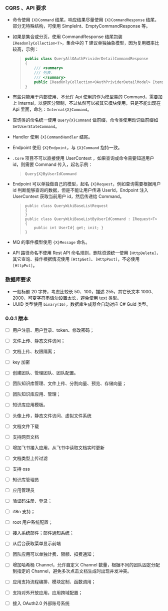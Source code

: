 

### CQRS 、API 要求

* 命令使用 `{X}Command` 结尾，响应结果尽量使用 `{X}CommandResponse` 结尾，部分无特殊结构，可使用 SimpleInt、EmptyCommandResponse 等。

* 如果是集合或分页，使用 CommandResponse 结尾包装 `IReadonlyCollection<T>`，集合中的 T 建议单独抽象模型，因为复用概率比较高，示例：

  > ```csharp
  > public class QueryAllOAuthPrividerDetailCommandResponse
  > {
  >     /// <summary>
  >     /// 列表.
  >     /// </summary>
  >     public IReadOnlyCollection<OAuthPrividerDetailModel> Items { get; init; } = Array.Empty<OAuthPrividerDetailModel>();
  > }
  > ```

* 有些只能用于内部使用、不允许 Api 使用的作为模型类的 Command，需要加上 Internal，以便区分限制，不过依然可以被其它模块使用，只是不能出现在 Api 里面，命名：`Internal{X}Command`。

* 查询类的命名统一使用 `Query{X}Command` 做前缀，命令类使用动词做前缀如 `SetUserStateCommand`。

* Handler 使用 `{X}CommandHandler` 结尾。

* Endpoint 使用 `{X}Endpoint`，与 `{X}Command` 抱持一致。

* `.Core` 项目不可以直接使用 UserContext ，如果查询或命令需要知道用户 id，则需要 Command 传入，起名示例：

  > ```
  > Query{X}ByUserIdCommand
  > ```
  
* Endpoint 可以单独做自己的模型，起名 `{X}Request`，例如查询需要根据用户 id 判断能够查询的数据，但是不能让用户传递 UserId，Endpoint 注入 UserContext 获取当前用户 id，然后传递给 Command。
  
  > ```
  > public class QueryWikiBaseListRequest
  > {
  > }
  > public class QueryWikiBaseListByUserIdCommand : IRequest<T>
  > {
  >     public int UserId{ get; init; }
  > }
  > ```
  
* MQ 的事件模型使用 `{X}Message` 命名。

* API 路径命名不使用 Rest API 命名规则，删除资源统一使用 `[HttpDelete]`，其它查询、操作根据情况使用 `[HttpGet]`、`[HttpPost]`，不必使用 `[HttpPut]`。





### 数据库要求

* 一般标题 20 字符，考虑比较长 50、100，描述 255，其它长文本 1000、2000，可变字符串请勿设置太长，避免使用 text 类型。
* UUID 类型使用 `binary(16)`，数据库生成器会自动对应 C# Guid 类型。





### 0.0.1 版本

- [ ] 用户注册、用户登录、token、修改密码；
- [ ] 文件上传、静态文件访问；
- [ ] 文档上传、权限隔离；
- [ ] key 加密
- [ ] 创建团队、管理团队、团队配置。
- [ ] 团队知识库管理、文件上传、分割向量、预览、存储向量；
- [ ] 团队知识库应用、管理；
- [ ] 知识库应用模板。
- [ ] 头像上传，静态文件访问、虚拟文件系统
- [ ] 文档文件下载

- [ ] 支持网页文档
- [ ] 增加飞书接入应用，从飞书中读取文档实时更新
- [ ] 文档类型上传过滤

- [ ] 支持 oss

- [ ] 知识库管理员
- [ ] 应用管理员

- [ ] 验证码注册、登录；
- [ ] i18n 支持；
- [ ] root 用户系统配置；
- [ ] 接入系统邮件；邮件通知系统；
- [ ] 从后台获取菜单显示前端
- [ ] 团队应用可以单独计费、限额、扣费通知；
- [ ] 增加哈希桶 Channel，允许自定义 Channel 数量，根据不同的团队固定分配到指定的 Channel，避免多次点击文档生成时出现并发冲突。

- [ ] 应用支持流程编排、模块定制、函数调用；

- [ ] 支持对外开放应用，应用跨域配置；

- [ ] 接入 OAuth2.0 外部账号系统
